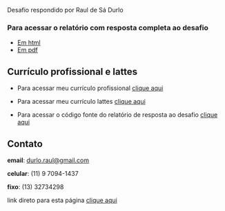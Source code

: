 
Desafio respondido por Raul de Sá Durlo

### **Para acessar o relatório com resposta completa ao desafio**

  - [Em
    html](https://rdurl0.github.io/Desafio-IEL-CNPq/docs/desafio.html)
  - [Em
    pdf](https://rdurl0.github.io/Desafio-IEL-CNPq/docs/desafio_pdf.pdf)

## Currículo profissional e lattes

  - Para acessar meu currículo profissional [clique
    aqui](https://github.com/rdurl0/Desafio-IEL-CNPq/blob/master/data/CV_Raul.pdf)

  - Para acessar meu currículo lattes [clique
    aqui](http://lattes.cnpq.br/8549263887619790)

  - Para acessar o código fonte do relatório de resposta ao desafio
    [clique
    aqui](https://github.com/rdurl0/Desafio-IEL-CNPq/blob/master/docs/desafio.Rmd)

## Contato

**email**: <durlo.raul@gmail.com>

**celular**: (11) 9 7094-1437

**fixo**: (13) 32734298

link direto para esta página [clique
aqui](https://rdurl0.github.io/Desafio-IEL-CNPq/)
